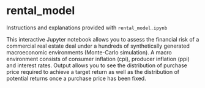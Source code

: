 # rental_model

Instructions and explanations provided with `rental_model.ipynb`

This interactive Jupyter notebook allows you to assess the financial risk of a commercial real estate deal under a hundreds of synthetically generated macroeconomic environments (Monte-Carlo simulation).  A macro environment consists of consumer inflation (cpi), producer inflation (ppi) and interest rates.  Output allows you to see the distribution of purchase price required to achieve a target return as well as the distribution of potential returns once a purchase price has been fixed.
